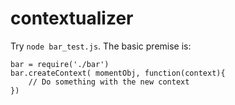 contextualizer
==============


Try `node bar_test.js`. The basic premise is:

```
bar = require('./bar')
bar.createContext( momentObj, function(context){
	// Do something with the new context
})
```